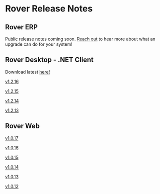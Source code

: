# Rover Release Notes

<PageHeader />

## Rover ERP

Public release notes coming soon. [Reach out](mailto:sales@zumasys.com) to hear more about what an upgrade can do for your system!

## Rover Desktop - .NET Client

Download latest [here!](https://roverdesktop.blob.core.windows.net/apps/rover-installer@latest.zip)

[v1.2.16](./desktop/1-2-16/README.md)

[v1.2.15](./desktop/1-2-15/README.md)

[v1.2.14](./desktop/1-2-14/README.md)

[v1.2.13](./desktop/1-2-13/README.md)

## Rover Web

[v1.0.17](./web-1-0-17/README.md)

[v1.0.16](./web-1-0-16/README.md)

[v1.0.15](./web-1-0-15/README.md)

[v1.0.14](./web-1-0-14/README.md)

[v1.0.13](./web-1-0-13/README.md)

[v1.0.12](./web-1-0-12/README.md)

<PageFooter />
